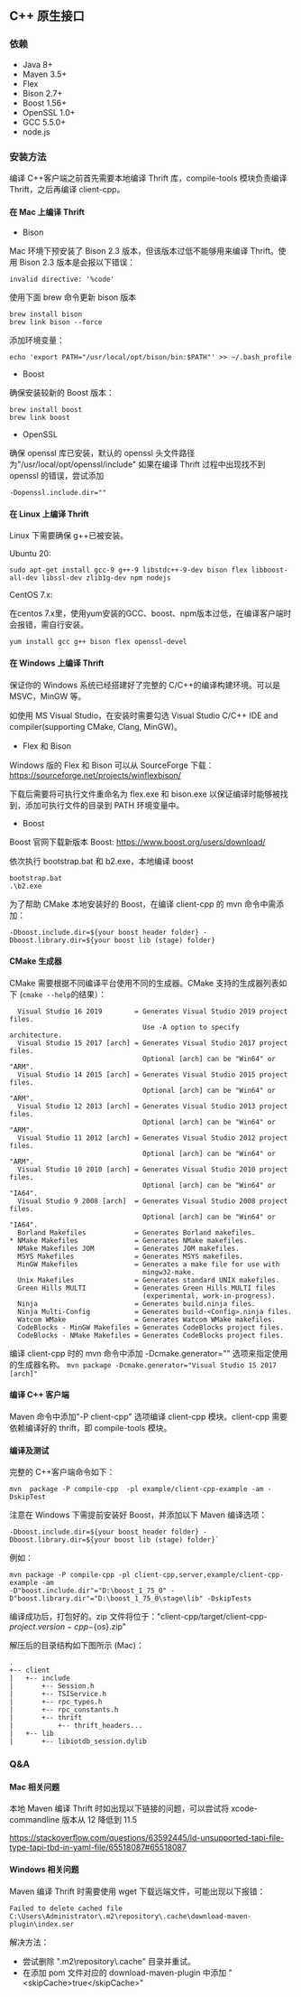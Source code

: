 <!--

    Licensed to the Apache Software Foundation (ASF) under one
    or more contributor license agreements.  See the NOTICE file
    distributed with this work for additional information
    regarding copyright ownership.  The ASF licenses this file
    to you under the Apache License, Version 2.0 (the
    "License"); you may not use this file except in compliance
    with the License.  You may obtain a copy of the License at
    
        http://www.apache.org/licenses/LICENSE-2.0
    
    Unless required by applicable law or agreed to in writing,
    software distributed under the License is distributed on an
    "AS IS" BASIS, WITHOUT WARRANTIES OR CONDITIONS OF ANY
    KIND, either express or implied.  See the License for the
    specific language governing permissions and limitations
    under the License.

-->

## C++ 原生接口

### 依赖

- Java 8+
- Maven 3.5+
- Flex
- Bison 2.7+
- Boost 1.56+
- OpenSSL 1.0+
- GCC 5.5.0+
- node.js

### 安装方法

编译 C++客户端之前首先需要本地编译 Thrift 库，compile-tools 模块负责编译 Thrift，之后再编译 client-cpp。

#### 在 Mac 上编译 Thrift

- Bison

Mac 环境下预安装了 Bison 2.3 版本，但该版本过低不能够用来编译 Thrift。使用 Bison 2.3 版本是会报以下错误：

  ```invalid directive: '%code'```

使用下面 brew 命令更新 bison 版本    

```     shell
brew install bison     
brew link bison --force        
```

 添加环境变量：

```            shell
echo 'export PATH="/usr/local/opt/bison/bin:$PATH"' >> ~/.bash_profile     
```

- Boost

确保安装较新的 Boost 版本：

```shell
brew install boost
brew link boost
```

- OpenSSL

确保 openssl 库已安装，默认的 openssl 头文件路径为"/usr/local/opt/openssl/include"
如果在编译 Thrift 过程中出现找不到 openssl 的错误，尝试添加

`-Dopenssl.include.dir=""`

#### 在 Linux 上编译 Thrift

Linux 下需要确保 g++已被安装。

Ubuntu 20:

```shell
sudo apt-get install gcc-9 g++-9 libstdc++-9-dev bison flex libboost-all-dev libssl-dev zlib1g-dev npm nodejs
```

CentOS 7.x:

在centos 7.x里，使用yum安装的GCC、boost、npm版本过低，在编译客户端时会报错，需自行安装。
```shell
yum install gcc g++ bison flex openssl-devel
```

#### 在 Windows 上编译 Thrift

保证你的 Windows 系统已经搭建好了完整的 C/C++的编译构建环境。可以是 MSVC，MinGW 等。

如使用 MS Visual Studio，在安装时需要勾选 Visual Studio C/C++ IDE and compiler(supporting CMake, Clang, MinGW)。

- Flex 和 Bison

Windows 版的 Flex 和 Bison 可以从 SourceForge 下载：https://sourceforge.net/projects/winflexbison/

下载后需要将可执行文件重命名为 flex.exe 和 bison.exe 以保证编译时能够被找到，添加可执行文件的目录到 PATH 环境变量中。

- Boost

Boost 官网下载新版本 Boost: https://www.boost.org/users/download/

依次执行 bootstrap.bat 和 b2.exe，本地编译 boost

```shell
bootstrap.bat
.\b2.exe
```

为了帮助 CMake 本地安装好的 Boost，在编译 client-cpp 的 mvn 命令中需添加： 

`-Dboost.include.dir=${your boost header folder} -Dboost.library.dir=${your boost lib (stage) folder}`

#### CMake 生成器

CMake 需要根据不同编译平台使用不同的生成器。CMake 支持的生成器列表如下 (`cmake --help`的结果）：

```
  Visual Studio 16 2019        = Generates Visual Studio 2019 project files.
                                 Use -A option to specify architecture.
  Visual Studio 15 2017 [arch] = Generates Visual Studio 2017 project files.
                                 Optional [arch] can be "Win64" or "ARM".
  Visual Studio 14 2015 [arch] = Generates Visual Studio 2015 project files.
                                 Optional [arch] can be "Win64" or "ARM".
  Visual Studio 12 2013 [arch] = Generates Visual Studio 2013 project files.
                                 Optional [arch] can be "Win64" or "ARM".
  Visual Studio 11 2012 [arch] = Generates Visual Studio 2012 project files.
                                 Optional [arch] can be "Win64" or "ARM".
  Visual Studio 10 2010 [arch] = Generates Visual Studio 2010 project files.
                                 Optional [arch] can be "Win64" or "IA64".
  Visual Studio 9 2008 [arch]  = Generates Visual Studio 2008 project files.
                                 Optional [arch] can be "Win64" or "IA64".
  Borland Makefiles            = Generates Borland makefiles.
* NMake Makefiles              = Generates NMake makefiles.
  NMake Makefiles JOM          = Generates JOM makefiles.
  MSYS Makefiles               = Generates MSYS makefiles.
  MinGW Makefiles              = Generates a make file for use with
                                 mingw32-make.
  Unix Makefiles               = Generates standard UNIX makefiles.
  Green Hills MULTI            = Generates Green Hills MULTI files
                                 (experimental, work-in-progress).
  Ninja                        = Generates build.ninja files.
  Ninja Multi-Config           = Generates build-<Config>.ninja files.
  Watcom WMake                 = Generates Watcom WMake makefiles.
  CodeBlocks - MinGW Makefiles = Generates CodeBlocks project files.
  CodeBlocks - NMake Makefiles = Generates CodeBlocks project files.
```

编译 client-cpp 时的 mvn 命令中添加 -Dcmake.generator="" 选项来指定使用的生成器名称。
 `mvn package -Dcmake.generator="Visual Studio 15 2017 [arch]"`

#### 编译 C++ 客户端

Maven 命令中添加"-P client-cpp" 选项编译 client-cpp 模块。client-cpp 需要依赖编译好的 thrift，即 compile-tools 模块。

#### 编译及测试

完整的 C++客户端命令如下：

`mvn  package -P compile-cpp  -pl example/client-cpp-example -am -DskipTest`

注意在 Windows 下需提前安装好 Boost，并添加以下 Maven 编译选项：

```shell
-Dboost.include.dir=${your boost header folder} -Dboost.library.dir=${your boost lib (stage) folder}` 
```

例如：

```shell
mvn package -P compile-cpp -pl client-cpp,server,example/client-cpp-example -am 
-D"boost.include.dir"="D:\boost_1_75_0" -D"boost.library.dir"="D:\boost_1_75_0\stage\lib" -DskipTests
```

编译成功后，打包好的。zip 文件将位于："client-cpp/target/client-cpp-${project.version}-cpp-${os}.zip"

解压后的目录结构如下图所示 (Mac)：

```shell
.
+-- client
|   +-- include
|       +-- Session.h
|       +-- TSIService.h
|       +-- rpc_types.h
|       +-- rpc_constants.h
|       +-- thrift
|           +-- thrift_headers...
|   +-- lib
|       +-- libiotdb_session.dylib
```

### Q&A

#### Mac 相关问题

本地 Maven 编译 Thrift 时如出现以下链接的问题，可以尝试将 xcode-commandline 版本从 12 降低到 11.5

https://stackoverflow.com/questions/63592445/ld-unsupported-tapi-file-type-tapi-tbd-in-yaml-file/65518087#65518087

#### Windows 相关问题

Maven 编译 Thrift 时需要使用 wget 下载远端文件，可能出现以下报错：

```
Failed to delete cached file C:\Users\Administrator\.m2\repository\.cache\download-maven-plugin\index.ser
```

解决方法：

- 尝试删除 ".m2\repository\\.cache\" 目录并重试。
- 在添加 pom 文件对应的 download-maven-plugin 中添加 "\<skipCache>true\</skipCache>"
